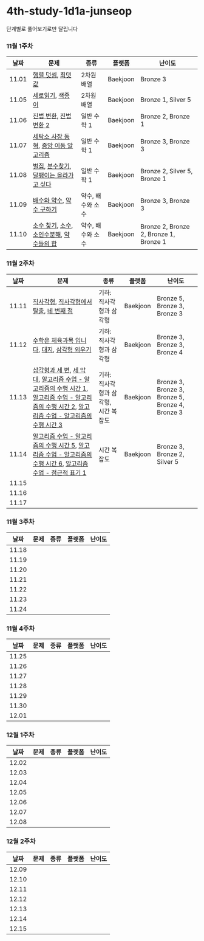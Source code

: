 # 4th-study-1d1a-junseop
단계별로 풀어보기로만 달립니다

### 11월 1주차

| 날짜    | 문제   | 종류  | 플랫폼 | 난이도 |
|---------|--------|-------|--------|--------|
| 11.01 | [행렬 덧셈](https://www.acmicpc.net/problem/2738), [최댓값](https://www.acmicpc.net/problem/2566) | 2차원 배열 | Baekjoon | Bronze 3 |
| 11.05 | [세로읽기](https://www.acmicpc.net/problem/10798), [색종이](https://www.acmicpc.net/problem/2563) | 2차원 배열 | Baekjoon | Bronze 1, Silver 5 |
| 11.06 | [진법 변환](https://www.acmicpc.net/problem/2745), [진법 변환 2](https://www.acmicpc.net/problem/11005) | 일반 수학 1 | Baekjoon | Bronze 2, Bronze 1 |
| 11.07 | [세탁소 사장 동혁](https://www.acmicpc.net/problem/2720), [중앙 이동 알고리즘](https://www.acmicpc.net/problem/2903) | 일반 수학 1 | Baekjoon | Bronze 3, Bronze 3 |
| 11.08 | [벌집](https://www.acmicpc.net/problem/2292), [분수찾기](https://www.acmicpc.net/problem/1193), [달팽이는 올라가고 싶다](https://www.acmicpc.net/problem/2869) | 일반 수학 1 | Baekjoon | Bronze 2, Silver 5, Bronze 1 |
| 11.09 | [배수와 약수](https://www.acmicpc.net/problem/5086), [약수 구하기](https://www.acmicpc.net/problem/2501) | 약수, 배수와 소수 | Baekjoon | Bronze 3, Bronze 3 |
| 11.10 | [소수 찾기](https://www.acmicpc.net/problem/1978), [소수](https://www.acmicpc.net/problem/2581), [소인수분해](https://www.acmicpc.net/problem/11653), [약수들의 합](https://www.acmicpc.net/problem/9506) | 약수, 배수와 소수 | Baekjoon | Bronze 2, Bronze 2, Bronze 1, Bronze 1 |

### 11월 2주차
| 날짜    | 문제   | 종류  | 플랫폼 | 난이도 |
|---------|--------|-------|--------|--------|
| 11.11 | [직사각형](https://www.acmicpc.net/problem/27323), [직사각형에서 탈출](https://www.acmicpc.net/problem/1085), [네 번째 점](https://www.acmicpc.net/problem/3009) | 기하: 직사각형과 삼각형 | Baekjoon | Bronze 5, Bronze 3, Bronze 3 |
| 11.12 | [수학은 체육과목 입니다](https://www.acmicpc.net/problem/15894), [대지](https://www.acmicpc.net/problem/9063), [삼각형 외우기](https://www.acmicpc.net/problem/10101) | 기하: 직사각형과 삼각형 | Baekjoon | Bronze 3, Bronze 3, Bronze 4 |
| 11.13 | [삼각형과 세 변](https://www.acmicpc.net/problem/5074), [세 막대](https://www.acmicpc.net/problem/14215), [알고리즘 수업 - 알고리즘의 수행 시간 1](https://www.acmicpc.net/problem/24262),  [알고리즘 수업 - 알고리즘의 수행 시간 2](https://www.acmicpc.net/problem/24263),  [알고리즘 수업 - 알고리즘의 수행 시간 3](https://www.acmicpc.net/problem/24264) | 기하: 직사각형과 삼각형, 시간 복잡도 | Baekjoon | Bronze 3, Bronze 3, Bronze 5,  Bronze 4, Bronze 3 |
| 11.14 | [알고리즘 수업 - 알고리즘의 수행 시간 5](https://www.acmicpc.net/problem/24266), [알고리즘 수업 - 알고리즘의 수행 시간 6](https://www.acmicpc.net/problem/24267), [알고리즘 수업 - 점근적 표기 1](https://www.acmicpc.net/problem/24313) | 시간 복잡도 | Baekjoon | Bronze 3, Bronze 2, Silver 5 |
| 11.15 |  |  |  |  |
| 11.16 |  |  |  |  |
| 11.17 |  |  |  |  |

### 11월 3주차
| 날짜    | 문제   | 종류  | 플랫폼 | 난이도 |
|---------|--------|-------|--------|--------|
| 11.18 |  |  |  |  |
| 11.19 |  |  |  |  |
| 11.20 |  |  |  |  |
| 11.21 |  |  |  |  |
| 11.22 |  |  |  |  |
| 11.23 |  |  |  |  |
| 11.24 |  |  |  |  |

### 11월 4주차
| 날짜    | 문제   | 종류  | 플랫폼 | 난이도 |
|---------|--------|-------|--------|--------|
| 11.25 |  |  |  |  |
| 11.26 |  |  |  |  |
| 11.27 |  |  |  |  |
| 11.28 |  |  |  |  |
| 11.29 |  |  |  |  |
| 11.30 |  |  |  |  |
| 12.01 |  |  |  |  |

### 12월 1주차
| 날짜    | 문제   | 종류  | 플랫폼 | 난이도 |
|---------|--------|-------|--------|--------|
| 12.02 |  |  |  |  |
| 12.03 |  |  |  |  |
| 12.04 |  |  |  |  |
| 12.05 |  |  |  |  |
| 12.06 |  |  |  |  |
| 12.07 |  |  |  |  |
| 12.08 |  |  |  |  |

### 12월 2주차
| 날짜    | 문제   | 종류  | 플랫폼 | 난이도 |
|---------|--------|-------|--------|--------|
| 12.09 |  |  |  |  |
| 12.10 |  |  |  |  |
| 12.11 |  |  |  |  |
| 12.12 |  |  |  |  |
| 12.13 |  |  |  |  |
| 12.14 |  |  |  |  |
| 12.15 |  |  |  |  |
